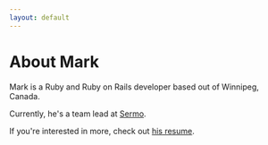 ```yaml
---
layout: default
---
```


# About Mark

Mark is a Ruby and Ruby on Rails developer based out of Winnipeg, Canada.

Currently, he's a team lead at [Sermo](http://www.sermo.com).

If you're interested in more, check out [his resume](/resume.html).
